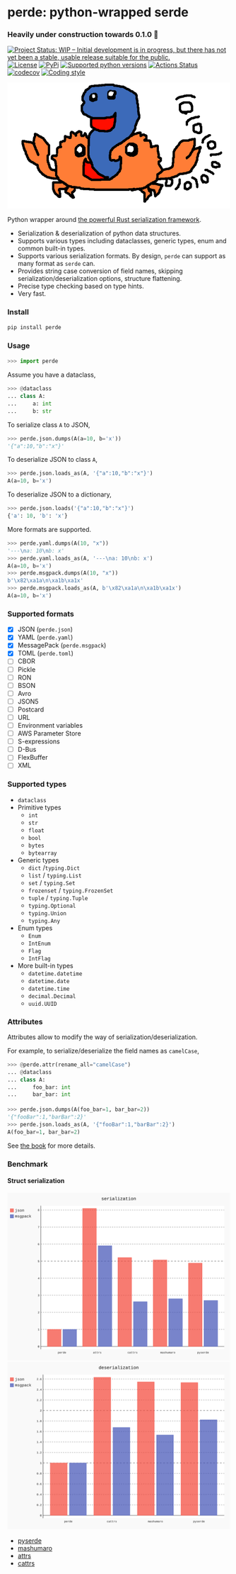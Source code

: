 # perde: python-wrapped serde

### Heavily under construction towards 0.1.0 🎅

[![Project Status: WIP – Initial development is in progress, but there has not yet been a stable, usable release suitable for the public.](https://www.repostatus.org/badges/latest/wip.svg)](https://www.repostatus.org/#wip)
[![License](https://img.shields.io/badge/License-MIT-blue.svg)](https://opensource.org/licenses/MIT)
[![PyPi](https://img.shields.io/pypi/v/perde.svg)](https://pypi.python.org/pypi/perde)
[![Supported python versions](https://img.shields.io/pypi/pyversions/perde.svg)](https://pypi.org/project/perde/)
[![Actions Status](https://github.com/YushiOMOTE/perde/workflows/tests/badge.svg)](https://github.com/YushiOMOTE/perde/actions)
[![codecov](https://codecov.io/gh/yushiomote/perde/branch/master/graph/badge.svg)](https://codecov.io/gh/yushiomote/perde)
[![Coding style](https://badgen.net/badge/code%20style/black/000)](https://github.com/ambv/black)

![](https://github.com/YushiOMOTE/perde/blob/master/assets/logo.png?raw=true)

Python wrapper around [the powerful Rust serialization framework](https://github.com/serde-rs/serde).

* Serialization & deserialization of python data structures.
* Supports various types including dataclasses, generic types, enum and common built-in types.
* Supports various serialization formats. By design, `perde` can support as many format as `serde` can.
* Provides string case conversion of field names, skipping serialization/deserialization options, structure flattening.
* Precise type checking based on type hints.
* Very fast.

<!--
>>> from dataclasses import dataclass, field
>>> import enum

-->


### Install

```sh
pip install perde
```

### Usage

```python
>>> import perde

```

Assume you have a dataclass,

```python
>>> @dataclass
... class A:
...     a: int
...     b: str

```

To serialize class `A` to JSON,

```python
>>> perde.json.dumps(A(a=10, b='x'))
'{"a":10,"b":"x"}'

```

To deserialize JSON to class `A`,

```python
>>> perde.json.loads_as(A, '{"a":10,"b":"x"}')
A(a=10, b='x')

```

To deserialize JSON to a dictionary,

```python
>>> perde.json.loads('{"a":10,"b":"x"}')
{'a': 10, 'b': 'x'}

```

More formats are supported.

```python
>>> perde.yaml.dumps(A(10, "x"))
'---\na: 10\nb: x'
>>> perde.yaml.loads_as(A, '---\na: 10\nb: x')
A(a=10, b='x')
>>> perde.msgpack.dumps(A(10, "x"))
b'\x82\xa1a\n\xa1b\xa1x'
>>> perde.msgpack.loads_as(A, b'\x82\xa1a\n\xa1b\xa1x')
A(a=10, b='x')

```

### Supported formats

* [x] JSON (`perde.json`)
* [x] YAML (`perde.yaml`)
* [x] MessagePack (`perde.msgpack`)
* [x] TOML (`perde.toml`)
* [ ] CBOR
* [ ] Pickle
* [ ] RON
* [ ] BSON
* [ ] Avro
* [ ] JSON5
* [ ] Postcard
* [ ] URL
* [ ] Environment variables
* [ ] AWS Parameter Store
* [ ] S-expressions
* [ ] D-Bus
* [ ] FlexBuffer
* [ ] XML

### Supported types

* `dataclass`
* Primitive types
    * `int`
    * `str`
    * `float`
    * `bool`
    * `bytes`
    * `bytearray`
* Generic types
    * `dict` /`typing.Dict`
    * `list` / `typing.List`
    * `set` / `typing.Set`
    * `frozenset` / `typing.FrozenSet`
    * `tuple` / `typing.Tuple`
    * `typing.Optional`
    * `typing.Union`
    * `typing.Any`
* Enum types
    * `Enum`
    * `IntEnum`
    * `Flag`
    * `IntFlag`
* More built-in types
    * `datetime.datetime`
    * `datetime.date`
    * `datetime.time`
    * `decimal.Decimal`
    * `uuid.UUID`

### Attributes

Attributes allow to modify the way of serialization/deserialization.

For example, to serialize/deserialize the field names as `camelCase`,

```python
>>> @perde.attr(rename_all="camelCase")
... @dataclass
... class A:
...     foo_bar: int
...     bar_bar: int

>>> perde.json.dumps(A(foo_bar=1, bar_bar=2))
'{"fooBar":1,"barBar":2}'
>>> perde.json.loads_as(A, '{"fooBar":1,"barBar":2}')
A(foo_bar=1, bar_bar=2)

```

See [the book](https://yushiomote.github.io/perde/attributes.html) for more details.

### Benchmark

#### Struct serialization

<img src="https://github.com/YushiOMOTE/perde/blob/master/assets/serialize_a.svg?raw=true" />
<img src="https://github.com/YushiOMOTE/perde/blob/master/assets/deserialize_a.svg?raw=true" />

* [pyserde](https://github.com/yukinarit/pyserde)
* [mashumaro](https://github.com/Fatal1ty/mashumaro)
* [attrs](https://github.com/python-attrs/attrs)
* [cattrs](https://github.com/Tinche/cattrs)
